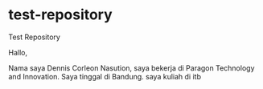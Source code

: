 # test-repository
Test Repository

Hallo,

Nama saya Dennis Corleon Nasution, saya bekerja di Paragon Technology and Innovation. Saya tinggal di Bandung.
saya kuliah di itb
